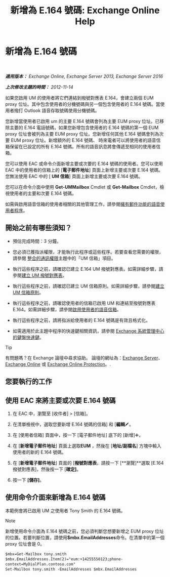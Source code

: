 ﻿---
title: '新增為 E.164 號碼: Exchange Online Help'
TOCTitle: 新增為 E.164 號碼
ms:assetid: fab86207-be03-40ef-9fea-045a50f3d122
ms:mtpsurl: https://technet.microsoft.com/zh-tw/library/JJ662762(v=EXCHG.150)
ms:contentKeyID: 50554109
ms.date: 05/23/2018
mtps_version: v=EXCHG.150
ms.translationtype: MT
---

# 新增為 E.164 號碼

 

_**適用版本：** Exchange Online, Exchange Server 2013, Exchange Server 2016_

_**上次修改主題的時間：** 2012-11-14_

如果您啟用 UM 的使用者將它們連結到撥號對應表 E.164，會建立兩個 EUM proxy 位址。其中包含使用者的分機號碼與另一個包含使用者的 E.164 號碼。當使用者撥打 Outlook 語音存取號碼使用分機號碼。

您新增當使用者已啟用 um 的主要 E.164 號碼會列為主要 EUM proxy 位址。已移除主要的 E.164 電話號碼，如果您新增包含使用者的 E.164 號碼的第一個 EUM proxy 位址會被列為主要 EUM proxy 位址。您新增任何其他 E.164 號碼會列為次要 EUM proxy 位址。新增額外的 E.164 號碼、 時來電者可以將使用者的語音信箱保留在已設定的所有 E.164 號碼。所有的語音訊息將會傳遞至相同的使用者信箱。

您可以使用 EAC 或命令介面新增主要或次要的 E.164 號碼的使用者。您可以使用 EAC 中的使用者的信箱上的 \[**電子郵件地址**\] 頁面上新增主要或次要 E.164 號碼。您無法使用 EAC 中的 \[ **UM 信箱**\] 頁面上新增主要或次要 E.164 號碼。

您可以在命令介面中使用 **Get-UMMailbox** Cmdlet 或 **Get-Mailbox** Cmdlet，檢視使用者的主要和次要 E.164 號碼。

如需與啟用語音信箱的使用者相關的其他管理工作，請參閱[擁有郵件功能的語音使用者程序](voice-mail-enabled-user-procedures-exchange-2013-help.md)。

## 開始之前有哪些須知？

  - 預估完成時間：3 分鐘。

  - 您必須已獲指派權限，才能執行此程序或這些程序。若要查看您需要的權限，請參閱 [整合的通訊權限](unified-messaging-permissions-exchange-2013-help.md)主題中的「UM 信箱」項目。

  - 執行這些程序之前，請確認已建立 E.164 UM 撥號對應表。如需詳細步驟，請參閱[建立 UM 撥號對應表](create-a-um-dial-plan-exchange-2013-help.md)。

  - 執行這些程序之前，請確認已建立 UM 信箱原則。如需詳細步驟，請參閱[建立 UM 信箱原則](create-a-um-mailbox-policy-exchange-2013-help.md)。

  - 執行這些程序之前，請確認使用者的信箱已啟用 UM 和連結至撥號對應表 E.164。如需詳細步驟，請參閱[啟用使用者的語音信箱](enable-a-user-for-voice-mail-exchange-2013-help.md)。

  - 執行這些程序之前，請將指派給使用者的 E.164 號碼是有效且格式化。

  - 如需適用於此主題中程序的快速鍵相關資訊，請參閱 [Exchange 系統管理中心的鍵盤快速鍵](keyboard-shortcuts-in-the-exchange-admin-center-exchange-online-protection-help.md)。


> [!TIP]  
> 有問題嗎？在 Exchange 論壇中尋求協助。 論壇的網址為：<a href="https://go.microsoft.com/fwlink/p/?linkid=60612">Exchange Server</a>、 <a href="https://go.microsoft.com/fwlink/p/?linkid=267542">Exchange Online</a> 或 <a href="https://go.microsoft.com/fwlink/p/?linkid=285351">Exchange Online Protection</a>。.




## 您要執行的工作

## 使用 EAC 來將主要或次要 E.164 號碼

1.  在 EAC 中，瀏覽至 \[收件者\] \> \[信箱\]。

2.  在清單檢視中，選取您要新增 E.164 號碼的信箱\] 和 \[**編輯**![編輯圖示](images/JJ218640.6f53ccb2-1f13-4c02-bea0-30690e6ea71d(EXCHG.150).gif "編輯圖示")。

3.  在 \[使用者信箱\] 頁面中，按一下 \[電子郵件地址\] 底下的 \[新增\]![加入圖示](images/JJ218640.c1e75329-d6d7-4073-a27d-498590bbb558(EXCHG.150).gif "加入圖示")。

4.  在 \[**新增電子郵件地址**\] 頁面上選取**EUM** ，然後在 \[**地址/副檔名**\] 方塊中輸入使用者的新的 E.164 號碼。

5.  在 \[**新增電子郵件地址**\] 頁面的 \[**撥號對應表**，請按一下 \[**瀏覽\]**選取 \[E.164 撥號對應表\]，然後按一下 \[**確定\]**。

6.  按一下 **\[儲存\]**。

## 使用命令介面來新增為 E.164 號碼

本範例會將已啟用 UM 之使用者 Tony Smith 的 E.164 號碼。


> [!NOTE]  
> 新增使用命令介面為 E.164 號碼之前，您必須判斷您想要新增之 EUM proxy 位址的位置。若要判斷位置，請使用<strong>$mbx.EmailAddresses</strong>命令。在清單中的第一個 proxy 位址會是 0。




    $mbx=Get-Mailbox tony.smith
    $mbx.EmailAddresses.Item(2)="eum:+14255550123;phone-context=MyDialPlan.contoso.com"
    Set-Mailbox tony.smith -EmailAddresses $mbx.EmailAddresses

